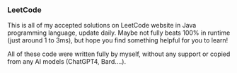 ### LeetCode

This is all of my accepted solutions on LeetCode website in Java programming language, update daily. Maybe not fully beats 100% in runtime (just around 1 to 3ms), but hope you find something helpful for you to learn!

All of these code were written fully by myself, without any support or copied from any AI models (ChatGPT4, Bard....).
